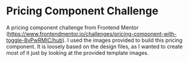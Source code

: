 # Pricing Component Challenge

A pricing component challenge from Frontend Mentor (https://www.frontendmentor.io/challenges/pricing-component-with-toggle-8vPwRMIC/hub). I used the images provided to build this pricing component. It is loosely based on the design files, as I wanted to create most of it just by looking at the provided template images. 



